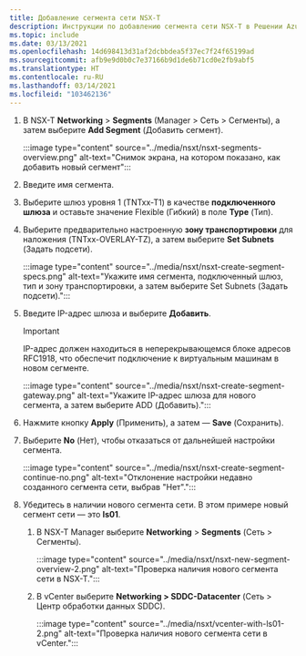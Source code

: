 ```yaml
---
title: Добавление сегмента сети NSX-T
description: Инструкции по добавлению сегмента сети NSX-T в Решении Azure VMware.
ms.topic: include
ms.date: 03/13/2021
ms.openlocfilehash: 14d698413d31af2dcbbdea5f37ec7f24f65199ad
ms.sourcegitcommit: afb9e9d0b0c7e37166b9d1de6b71cd0e2fb9abf5
ms.translationtype: HT
ms.contentlocale: ru-RU
ms.lasthandoff: 03/14/2021
ms.locfileid: "103462136"
---
```

<!-- Used in manage-dhcp.md and tutorial-nsx-t-network-segment.md -->

1. В NSX-T **Networking** > **Segments** (Manager > Сеть > Сегменты), а затем выберите **Add Segment** (Добавить сегмент). 

   :::image type="content" source="../media/nsxt/nsxt-segments-overview.png" alt-text="Снимок экрана, на котором показано, как добавить новый сегмент":::

1. Введите имя сегмента.

1. Выберите шлюз уровня 1 (TNTxx-T1) в качестве **подключенного шлюза** и оставьте значение Flexible (Гибкий) в поле **Type** (Тип).

1. Выберите предварительно настроенную **зону транспортировки** для наложения (TNTxx-OVERLAY-TZ), а затем выберите **Set Subnets** (Задать подсети). 

   :::image type="content" source="../media/nsxt/nsxt-create-segment-specs.png" alt-text="Укажите имя сегмента, подключенный шлюз, тип и зону транспортировки, а затем выберите Set Subnets (Задать подсети).":::

1. Введите IP-адрес шлюза и выберите **Добавить**. 

   >[!IMPORTANT]
   >IP-адрес должен находиться в неперекрывающемся блоке адресов RFC1918, что обеспечит подключение к виртуальным машинам в новом сегменте.

   :::image type="content" source="../media/nsxt/nsxt-create-segment-gateway.png" alt-text="Укажите IP-адрес шлюза для нового сегмента, а затем выберите ADD (Добавить).":::

1. Нажмите кнопку **Apply** (Применить), а затем — **Save** (Сохранить).

1. Выберите **No** (Нет), чтобы отказаться от дальнейшей настройки сегмента. 

   :::image type="content" source="../media/nsxt/nsxt-create-segment-continue-no.png" alt-text="Отклонение настройки недавно созданного сегмента сети, выбрав &quot;Нет&quot;.":::

1. Убедитесь в наличии нового сегмента сети. В этом примере новый сегмент сети — это **ls01**.

   1. В NSX-T Manager выберите **Networking** > **Segments** (Сеть > Сегменты). 

      :::image type="content" source="../media/nsxt/nsxt-new-segment-overview-2.png" alt-text="Проверка наличия нового сегмента сети в NSX-T.":::

   1. В vCenter выберите **Networking > SDDC-Datacenter** (Сеть > Центр обработки данных SDDC).

      :::image type="content" source="../media/nsxt/vcenter-with-ls01-2.png" alt-text="Проверка наличия нового сегмента сети в vCenter.":::